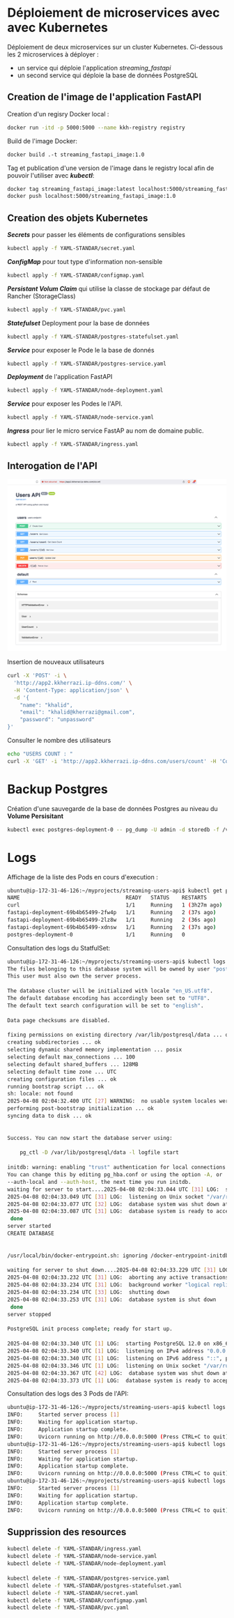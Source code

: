 # Déploiement de microservices avec avec Kubernetes
Déploiement de deux microservices sur un cluster Kubernetes. Ci-dessous les 2 microservices à déployer :
- un service qui déploie l'application _streaming_fastapi_ 
- un second service qui déploie la base de données PostgreSQL
 
## Creation de l'image de l'application FastAPI  
Creation d'un regisry Docker local :
````sh 
docker run -itd -p 5000:5000 --name kkh-registry registry
````
Build de l'image Docker:
````sh 
docker build .-t streaming_fastapi_image:1.0
````
Tag et publication d'une version de l'image dans le registry local afin de pouvoir l'utiliser avec ***kubectl***:
````sh 
docker tag streaming_fastapi_image:latest localhost:5000/streaming_fastapi_image:1.0
docker push localhost:5000/streaming_fastapi_image:1.0
````
 
## Creation des objets Kubernetes


***Secrets*** pour passer les éléments de configurations sensibles 
````sh 
kubectl apply -f YAML-STANDAR/secret.yaml
````
***ConfigMap*** pour tout type d'information non-sensible
````sh 
kubectl apply -f YAML-STANDAR/configmap.yaml
````
***Persistant Volum Claim*** qui utilise la classe de stockage par défaut de Rancher (StorageClass) 
````sh 
kubectl apply -f YAML-STANDAR/pvc.yaml
````
***Statefulset*** Deployment  pour la base de données
````sh 
kubectl apply -f YAML-STANDAR/postgres-statefulset.yaml 
````
***Service*** pour exposer le Pode le la base de donnés
````sh 
kubectl apply -f YAML-STANDAR/postgres-service.yaml 
````
***Deployment*** de l'application FastAPI
````sh 
kubectl apply -f YAML-STANDAR/node-deployment.yaml
````
***Service*** pour exposer les Podes le l'API.
````sh 
kubectl apply -f YAML-STANDAR/node-service.yaml
````
***Ingress*** pour lier le micro service FastAP au nom de domaine public. 
````sh 
kubectl apply -f YAML-STANDAR/ingress.yaml
````
## Interogation de l'API 

![alt text](api-screen-1.png)

Insertion de nouveaux utilisateurs
````sh 
curl -X 'POST' -i \
  'http://app2.kkherrazi.ip-ddns.com/' \
  -H 'Content-Type: application/json' \
  -d '{  
    "name": "khalid",
    "email": "khalid@kherrazi@gmail.com",
    "password": "unpassword"
}'
````
Consulter le nombre des utilisateurs
````sh 
echo "USERS COUNT : "
curl -X 'GET' -i 'http://app2.kkherrazi.ip-ddns.com/users/count' -H 'Content-Type: application/json'  
```` 

# Backup Postgres
Création d'une sauvegarde de la base de données Postgres au niveau du **Volume Persisitant** 
````sh 
kubectl exec postgres-deployment-0 -- pg_dump -U admin -d storedb -f /var/lib/postgresql/data/BACKUP_storedb.sql
````

# Logs 
Affichage de la liste des Pods en cours d'execution :
````sh 
ubuntu@ip-172-31-46-126:~/myprojects/streaming-users-api$ kubectl get pods
NAME                                  READY   STATUS    RESTARTS        AGE
curl                                  1/1     Running   1 (3h27m ago)   3h36m
fastapi-deployment-69b4b65499-2fw4p   1/1     Running   2 (37s ago)     42s
fastapi-deployment-69b4b65499-2lz8w   1/1     Running   2 (36s ago)     42s
fastapi-deployment-69b4b65499-xdnsw   1/1     Running   2 (37s ago)     42s
postgres-deployment-0                 1/1     Running   0               42s
````

Consultation des logs du StatfulSet:
````sh 
ubuntu@ip-172-31-46-126:~/myprojects/streaming-users-api$ kubectl logs postgres-deployment-0 
The files belonging to this database system will be owned by user "postgres".
This user must also own the server process.

The database cluster will be initialized with locale "en_US.utf8".
The default database encoding has accordingly been set to "UTF8".
The default text search configuration will be set to "english".

Data page checksums are disabled.

fixing permissions on existing directory /var/lib/postgresql/data ... ok
creating subdirectories ... ok
selecting dynamic shared memory implementation ... posix
selecting default max_connections ... 100
selecting default shared_buffers ... 128MB
selecting default time zone ... UTC
creating configuration files ... ok
running bootstrap script ... ok
sh: locale: not found
2025-04-08 02:04:32.400 UTC [27] WARNING:  no usable system locales were found
performing post-bootstrap initialization ... ok
syncing data to disk ... ok


Success. You can now start the database server using:

    pg_ctl -D /var/lib/postgresql/data -l logfile start

initdb: warning: enabling "trust" authentication for local connections
You can change this by editing pg_hba.conf or using the option -A, or
--auth-local and --auth-host, the next time you run initdb.
waiting for server to start....2025-04-08 02:04:33.044 UTC [31] LOG:  starting PostgreSQL 12.0 on x86_64-pc-linux-musl, compiled by gcc (Alpine 8.3.0) 8.3.0, 64-bit
2025-04-08 02:04:33.049 UTC [31] LOG:  listening on Unix socket "/var/run/postgresql/.s.PGSQL.5432"
2025-04-08 02:04:33.077 UTC [32] LOG:  database system was shut down at 2025-04-08 02:04:32 UTC
2025-04-08 02:04:33.087 UTC [31] LOG:  database system is ready to accept connections
 done
server started
CREATE DATABASE


/usr/local/bin/docker-entrypoint.sh: ignoring /docker-entrypoint-initdb.d/*

waiting for server to shut down....2025-04-08 02:04:33.229 UTC [31] LOG:  received fast shutdown request
2025-04-08 02:04:33.232 UTC [31] LOG:  aborting any active transactions
2025-04-08 02:04:33.234 UTC [31] LOG:  background worker "logical replication launcher" (PID 38) exited with exit code 1
2025-04-08 02:04:33.234 UTC [33] LOG:  shutting down
2025-04-08 02:04:33.253 UTC [31] LOG:  database system is shut down
 done
server stopped

PostgreSQL init process complete; ready for start up.

2025-04-08 02:04:33.340 UTC [1] LOG:  starting PostgreSQL 12.0 on x86_64-pc-linux-musl, compiled by gcc (Alpine 8.3.0) 8.3.0, 64-bit
2025-04-08 02:04:33.340 UTC [1] LOG:  listening on IPv4 address "0.0.0.0", port 5432
2025-04-08 02:04:33.340 UTC [1] LOG:  listening on IPv6 address "::", port 5432
2025-04-08 02:04:33.346 UTC [1] LOG:  listening on Unix socket "/var/run/postgresql/.s.PGSQL.5432"
2025-04-08 02:04:33.367 UTC [42] LOG:  database system was shut down at 2025-04-08 02:04:33 UTC
2025-04-08 02:04:33.373 UTC [1] LOG:  database system is ready to accept connections
````

Consultation des logs des 3 Pods de l'API:
````sh 
ubuntu@ip-172-31-46-126:~/myprojects/streaming-users-api$ kubectl logs fastapi-deployment-69b4b65499-2fw4p
INFO:     Started server process [1]
INFO:     Waiting for application startup.
INFO:     Application startup complete.
INFO:     Uvicorn running on http://0.0.0.0:5000 (Press CTRL+C to quit)
ubuntu@ip-172-31-46-126:~/myprojects/streaming-users-api$ kubectl logs fastapi-deployment-69b4b65499-2lz8w
INFO:     Started server process [1]
INFO:     Waiting for application startup.
INFO:     Application startup complete.
INFO:     Uvicorn running on http://0.0.0.0:5000 (Press CTRL+C to quit)
ubuntu@ip-172-31-46-126:~/myprojects/streaming-users-api$ kubectl logs fastapi-deployment-69b4b65499-xdnsw
INFO:     Started server process [1]
INFO:     Waiting for application startup.
INFO:     Application startup complete.
INFO:     Uvicorn running on http://0.0.0.0:5000 (Press CTRL+C to quit)
````

 
## Supprission des resources 
````sh   
kubectl delete -f YAML-STANDAR/ingress.yaml
kubectl delete -f YAML-STANDAR/node-service.yaml
kubectl delete -f YAML-STANDAR/node-deployment.yaml

kubectl delete -f YAML-STANDAR/postgres-service.yaml 
kubectl delete -f YAML-STANDAR/postgres-statefulset.yaml 
kubectl delete -f YAML-STANDAR/secret.yaml
kubectl delete -f YAML-STANDAR/configmap.yaml
kubectl delete -f YAML-STANDAR/pvc.yaml
````

